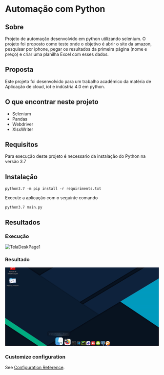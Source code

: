 # Automação com Python
## Sobre

Projeto de automação desenvolvido em python utilizando selenium. O projeto foi proposto como teste onde o objetivo é abrir o site da amazon, pesquisar por iphone, pegar os resultados da primeira página (nome e preço) e criar uma planilha Excel com esses dados.

## Proposta

Este projeto foi desenvolvido para um trabalho acadêmico da matéria de Aplicação de cloud, iot e indústria 4.0 em python. 

## O que encontrar neste projeto

* Selenium
* Pandas
* Webdriver
* XlsxWriter
## Requisitos

Para execução deste projeto é necessario da instalação do Python na versão 3.7
## Instalação
```
python3.7 -m pip install -r requiriments.txt
```

Execute a aplicação com o seguinte comando
```
python3.7 main.py
```

## Resultados

### Execução
![TelaDeskPage1](/img/Execucao.gif)
<br>

### Resultado
![TelaDeskPage3](/img/Resultado.gif)

### Customize configuration
See [Configuration Reference](https://cli.vuejs.org/config/).

